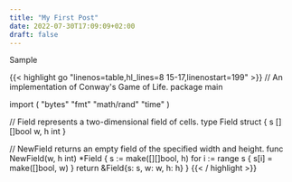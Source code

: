 ```yaml
---
title: "My First Post"
date: 2022-07-30T17:09:09+02:00
draft: false
---
```


Sample

{{< highlight go "linenos=table,hl_lines=8 15-17,linenostart=199" >}}
// An implementation of Conway's Game of Life.
package main

import (
	"bytes"
	"fmt"
	"math/rand"
	"time"
)

// Field represents a two-dimensional field of cells.
type Field struct {
	s    [][]bool
	w, h int
}

// NewField returns an empty field of the specified width and height.
func NewField(w, h int) *Field {
	s := make([][]bool, h)
	for i := range s {
		s[i] = make([]bool, w)
	}
	return &Field{s: s, w: w, h: h}
}
{{< / highlight >}}

